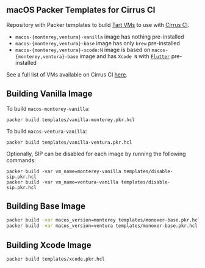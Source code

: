 ## macOS Packer Templates for Cirrus CI

Repository with Packer templates to build [Tart VMs](https://github.com/cirruslabs/tart) to use with [Cirrus CI](https://cirrus-ci.org/guide/macOS/).

* `macos-{monterey,ventura}-vanilla` image has nothing pre-installed
* `macos-{monterey,ventura}-base` image has only `brew` pre-installed
* `macos-{monterey,ventura}-xcode:N` image is based on `macos-{monterey,ventura}-base` image and has `Xcode N` with [`Flutter`](https://flutter.dev/) pre-installed

See a full list of VMs available on Cirrus CI [here](https://github.com/orgs/cirruslabs/packages?tab=packages&q=macos-).

## Building Vanilla Image

To build `macos-monterey-vanilla`:

```
packer build templates/vanilla-monterey.pkr.hcl
```

To build `macos-ventura-vanilla`:

```
packer build templates/vanilla-ventura.pkr.hcl
```

Optionally, SIP can be disabled for each image by running the following commands:

```
packer build -var vm_name=monterey-vanilla templates/disable-sip.pkr.hcl
packer build -var vm_name=ventura-vanilla templates/disable-sip.pkr.hcl
```

## Building Base Image

```bash
packer build -var macos_version=monterey templates/monoxer-base.pkr.hcl
packer build -var macos_version=ventura templates/monoxer-base.pkr.hcl
```

## Building Xcode Image

```bash
packer build templates/xcode.pkr.hcl
```
